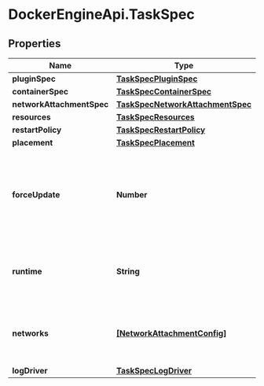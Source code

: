# DockerEngineApi.TaskSpec

## Properties

Name | Type | Description | Notes
------------ | ------------- | ------------- | -------------
**pluginSpec** | [**TaskSpecPluginSpec**](TaskSpecPluginSpec.md) |  | [optional] 
**containerSpec** | [**TaskSpecContainerSpec**](TaskSpecContainerSpec.md) |  | [optional] 
**networkAttachmentSpec** | [**TaskSpecNetworkAttachmentSpec**](TaskSpecNetworkAttachmentSpec.md) |  | [optional] 
**resources** | [**TaskSpecResources**](TaskSpecResources.md) |  | [optional] 
**restartPolicy** | [**TaskSpecRestartPolicy**](TaskSpecRestartPolicy.md) |  | [optional] 
**placement** | [**TaskSpecPlacement**](TaskSpecPlacement.md) |  | [optional] 
**forceUpdate** | **Number** | A counter that triggers an update even if no relevant parameters have been changed.  | [optional] 
**runtime** | **String** | Runtime is the type of runtime specified for the task executor.  | [optional] 
**networks** | [**[NetworkAttachmentConfig]**](NetworkAttachmentConfig.md) | Specifies which networks the service should attach to. | [optional] 
**logDriver** | [**TaskSpecLogDriver**](TaskSpecLogDriver.md) |  | [optional] 


